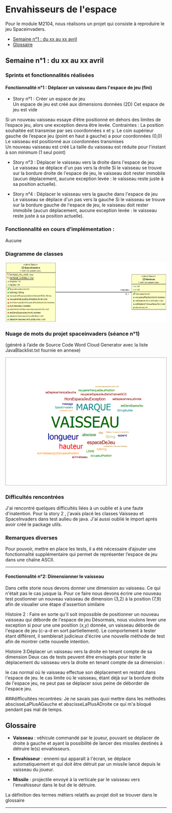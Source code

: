 # Envahisseurs de l'espace

Pour le module M2104, nous réalisons un projet qui consiste à reproduire le jeu Spaceinvaders.


- [Semaine n°1 : du xx au xx avril](#semaine1)  
- [Glossaire](#glossaire)
## Semaine n°1 : du xx au xx avril <a id="semaine1"></a>

### Sprints et fonctionnalités réalisées 

#### Fonctionnalité n°1 : Déplacer un vaisseau dans l'espace de jeu (fini)

- Story n°1 : Créer un espace de jeu  
Un espace de jeu est créé aux dimensions données (2D) 
Cet espace de jeu est vide

Si un nouveau vaisseau essaye d’être positionné en dehors des limites de l’espace jeu, alors une exception devra être levée.
 Contraintes :
La position souhaitée est transmise par ses coordonnées x et y.
Le coin supérieur gauche de l’espace jeu (point en haut à gauche) a pour coordonnées (0,0)
Le vaisseau est positionné aux coordonnées transmises  
Un nouveau vaisseau est créé
La taille du vaisseau est réduite pour l'instant à son minimum (1 seul point)    
 
- Story n°3 : Déplacer le vaisseau vers la droite dans l'espace de jeu  
Le vaisseau se déplace d'un pas vers la droite 
Si le vaisseau se trouve sur la bordure droite de l'espace de jeu, le vaisseau doit rester immobile (aucun déplacement, aucune exception levée : le vaisseau reste juste à sa position actuelle).


- Story n°4 : Déplacer le vaisseau vers la gauche dans l'espace de jeu  
Le vaisseau se déplace d'un pas vers la gauche 
Si le vaisseau se trouve sur la bordure gauche de l'espace de jeu, le vaisseau doit rester immobile (aucun déplacement, aucune exception levée : le vaisseau reste juste à sa position actuelle).

### Fonctionnalité en cours d’implémentation : 
Aucune


### Diagramme de classes 

![Diagrammes de classes de la semaine 1](https://github.com/GuillaumeCoulaud/image/blob/master/Diagramclasssemaine1.png)

### Nuage de mots du projet spaceinvaders (séance n°1)  
(généré à l’aide de Source Code Word Cloud Generator avec la liste JavaBlacklist.txt fournie en annexe)
 
![Nuage de mots de la semaine 1](https://github.com/GuillaumeCoulaud/image/blob/master/unilim.png)


### Difficultés rencontrées 
J'ai rencontré  quelques difficultés liées à un oublie et à une faute d'inatention. 
Pour la  story 2 , j'avais placé  les classes Vaisseau et SpaceInvaders dans test aulieu de java. J'ai aussi oublié le import  aprés avoir créé le package utils.

### Remarques diverses
 Pour pouvoir, mettre en place les tests, il a été nécessaire d’ajouter une fonctionnalité supplémentaire qui permet de représenter l’espace de jeu dans une chaîne ASCII.

-------------

#### Fonctionnalité n°2: Dimensionner le vaisseau

Dans cette storie nous devons donner une dimension au vaisseau. Ce qui n'était pas le cas jusque la. Pour ce faire nous devons écrire une nouveau test  postionner un nouveau vaisseau de dimension (3,2) à la position (7,9) afin de visualier une étape d'assertion similaire 

Histoire 2 : Faire en sorte qu'il soit impossible de positionner un nouveau vaisseau qui déborde de l'espace de jeu
Désormais, nous voulons lever une exception si pour une une position (x,y) donnée, un vaisseau déborde de l'espace de jeu (c-a-d en sort partiellement). Le comportement à tester étant différent, il semblerait judicieux d'écrire une nouvelle méthode de test afin de montrer cette nouvelle intention.

Histoire 3:Déplacer un vaisseau vers la droite en tenant compte de sa dimension
Deux cas de tests peuvent être envisagés pour tester le déplacement du vaisseau vers la droite en tenant compte de sa dimension :

le cas normal où le vaisseau effectue son déplacement en restant dans l'espace de jeu.
le cas limite où le vaisseau, étant déjà sur la bordure droite de l'espace jeu, ne peut pas se déplacer sous peine de déborder de l'espace jeu.

###difficultées recontrées:
Je ne savais pas quoi mettre dans les méthodes abscisseLaPlusAGauche et abscisseLaPlusADroite ce qui m'a bloqué pendant pas mal de temps.

## Glossaire <a id="glossaire"></a>

* **Vaisseau** :  véhicule commandé par le joueur, pouvant se déplacer de droite à gauche et ayant la possibilité de lancer des missiles destinés à détruire le(s) envahisseurs.

* **Envahisseur**  :  ennemi qui apparaît à l'écran, se déplace automatiquement et qui doit être détruit par un missile lancé depuis le vaisseau du joueur.


* **Missile** :  projectile envoyé à la verticale par le vaisseau vers l'envahisseur dans le but de le détruire.

La définition des termes métiers relatifs au projet doit se trouver dans le glossaire 

------------- 

